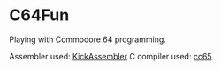 # C64Fun

Playing with Commodore 64 programming. 

Assembler used: [KickAssembler](http://theweb.dk/KickAssembler/Main.html)
C compiler used: [cc65](https://cc65.github.io/) 
